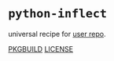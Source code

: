 # `python-inflect`

universal recipe for [user repo](../themartiancompany/ur).

[PKGBUILD](PKGBUILD)
[LICENSE](COPYING)
